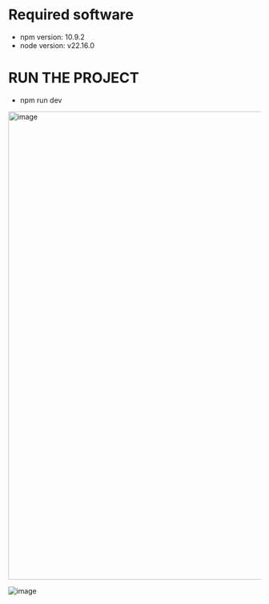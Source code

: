 # Required software
- npm version:  10.9.2
- node version: v22.16.0


# RUN THE PROJECT
- npm run dev





<img width="934" alt="image" src="https://github.com/user-attachments/assets/07f2fbe5-cb67-48be-b30e-0dcb8ddec492" />


![image](https://github.com/user-attachments/assets/16987f39-974a-4424-bad0-97da0e75a9b6)

